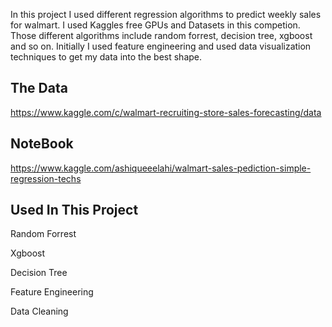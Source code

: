 In this project I used different regression algorithms to predict weekly sales for walmart. I used Kaggles free GPUs and Datasets in this competion. Those different algorithms include random forrest, decision tree, xgboost and so on. Initially I used feature engineering and used data visualization techniques to get my data into the best shape.

<h2>The Data</h2> 

https://www.kaggle.com/c/walmart-recruiting-store-sales-forecasting/data

<h2>NoteBook</h2> 

https://www.kaggle.com/ashiqueeelahi/walmart-sales-pediction-simple-regression-techs

<h2>Used In This Project</h2>

Random Forrest

Xgboost

Decision Tree

Feature Engineering

Data Cleaning
